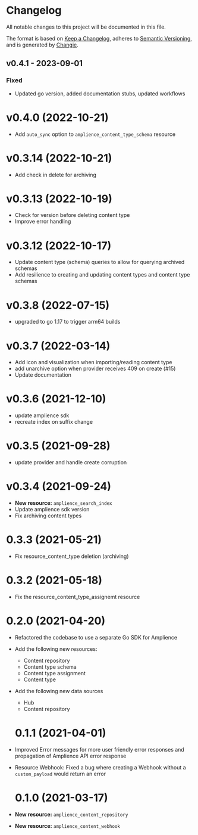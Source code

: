 # Changelog
All notable changes to this project will be documented in this file.

The format is based on [Keep a Changelog](https://keepachangelog.com/en/1.0.0/),
adheres to [Semantic Versioning](https://semver.org/spec/v2.0.0.html),
and is generated by [Changie](https://github.com/miniscruff/changie).


## v0.4.1 - 2023-09-01
### Fixed
* Updated go version, added documentation stubs, updated workflows

# v0.4.0 (2022-10-21)

- Add `auto_sync` option to `amplience_content_type_schema` resource

# v0.3.14 (2022-10-21)

- Add check in delete for archiving

# v0.3.13 (2022-10-19)

- Check for version before deleting content type
- Improve error handling

# v0.3.12 (2022-10-17)

- Update content type (schema) queries to allow for querying archived schemas
- Add resilience to creating and updating content types and content type schemas

# v0.3.8 (2022-07-15)

- upgraded to go 1.17 to trigger arm64 builds

# v0.3.7 (2022-03-14)

- Add icon and visualization when importing/reading content type
- add unarchive option when provider receives 409 on create (#15)
- Update documentation

# v0.3.6 (2021-12-10)

- update amplience sdk
- recreate index on suffix change

# v0.3.5 (2021-09-28)

- update provider and handle create corruption

# v0.3.4 (2021-09-24)

- **New resource:** `amplience_search_index`
- Update amplience sdk version
- Fix archiving content types

# 0.3.3 (2021-05-21)

- Fix resource_content_type deletion (archiving)

# 0.3.2 (2021-05-18)

- Fix the resource_content_type_assignemt resource

# 0.2.0 (2021-04-20)

- Refactored the codebase to use a separate Go SDK for Amplience
- Add the following new resources:
  - Content repository
  - Content type schema
  - Content type assignment
  - Content type
- Add the following new data sources

  - Hub
  - Content repository

  # 0.1.1 (2021-04-01)

- Improved Error messages for more user friendly error responses and propagation of Amplience API error response
- Resource Webhook: Fixed a bug where creating a Webhook without a `custom_payload` would return an error

  # 0.1.0 (2021-03-17)

- **New resource:** `amplience_content_repository`
- **New resource:** `amplience_content_webhook`
